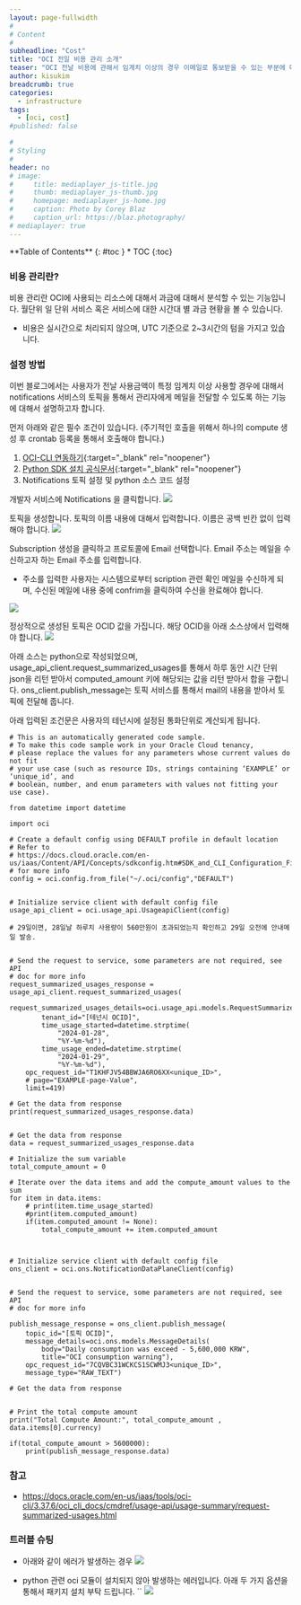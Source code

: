 ```yaml
---
layout: page-fullwidth
#
# Content
#
subheadline: "Cost"
title: "OCI 전일 비용 관리 소개"
teaser: "OCI 전날 비용에 관해서 임계치 이상의 경우 이메일로 통보받을 수 있는 부분에 대해서 알아봅니다."
author: kisukim
breadcrumb: true
categories:
  - infrastructure
tags:
  - [oci, cost]
#published: false

#
# Styling
#
header: no
# image:
#     title: mediaplayer_js-title.jpg
#     thumb: mediaplayer_js-thumb.jpg
#     homepage: mediaplayer_js-home.jpg
#     caption: Photo by Corey Blaz
#     caption_url: https://blaz.photography/
# mediaplayer: true
---
```


<div class="panel radius" markdown="1">
**Table of Contents**
{: #toc }
*  TOC
{:toc}
</div>


### 비용 관리란?
비용 관리란 OCI에 사용되는 리소스에 대해서 과금에 대해서 분석할 수 있는 기능입니다. 월단위 일 단위 서비스 혹은 서비스에 대한 시간대 별 과금 현황을 볼 수 있습니다.
- 비용은 실시간으로 처리되지 않으며, UTC 기준으로 2~3시간의 텀을 가지고 있습니다.

### 설정 방법
이번 블로그에서는 사용자가 전날 사용금액이 특정 임계치 이상 사용할 경우에 대해서 notifications 서비스의 토픽을 통해서 관리자에게 메일을 전달할 수 있도록 하는 기능에 대해서 설명하고자 합니다. 

먼저 아래와 같은 필수 조건이 있습니다. (주기적인 호출을 위해서 하나의 compute 생성 후 crontab 등록을 통해서 호출해야 합니다.) 
1. [OCI-CLI 연동하기](https://the-team-oasis.github.io/getting-started/ocicli-config/){:target="_blank" rel="noopener"}
2. [Python SDK 설치 공식문서](https://docs.oracle.com/en-us/iaas/Content/API/SDKDocs/pythonsdk.htm){:target="_blank" rel="noopener"}
3. Notifications 토픽 설정 및 python 소스 코드 설정


개발자 서비스에 Notifications 을 클릭합니다.
![](/images/infrastructure/cost-1.png " ")

토픽을 생성합니다. 토픽의 이름 내용에 대해서 입력합니다. 이름은 공백 빈칸 없이 입력해야 합니다.
![](/images/infrastructure/cost-2.png " ")

Subscription 생성을 클릭하고 프로토콜에 Email 선택합니다. Email 주소는 메일을 수신하고자 하는 Email 주소를 입력합니다.
- 주소를 입력한 사용자는 시스템으로부터 scription 관련 확인 메일을 수신하게 되며, 수신된 메일에 내용 중에 confrim을 클릭하여 수신을 완료해야 합니다.

![](/images/infrastructure/cost-3.png " ")

정상적으로 생성된 토픽은 OCID 값을 가집니다. 해당 OCID을 아래 소스상에서 입력해야 합니다.
![](/images/infrastructure/cost-4.png " ")


아래 소스는 python으로 작성되었으며, usage_api_client.request_summarized_usages를 통해서 하루 동안 시간 단위 json을 리턴 받아서 computed_amount 키에 해당되는 값을 리턴 받아서 합을 구합니다.
ons_client.publish_message는 토픽 서비스를 통해서 mail의 내용을 받아서 토픽에 전달해 줍니다.

아래 입력된 조건문은 사용자의 테넌시에 설정된 통화단위로 계산되게 됩니다.

```source
# This is an automatically generated code sample.
# To make this code sample work in your Oracle Cloud tenancy,
# please replace the values for any parameters whose current values do not fit
# your use case (such as resource IDs, strings containing ‘EXAMPLE’ or ‘unique_id’, and
# boolean, number, and enum parameters with values not fitting your use case).

from datetime import datetime

import oci

# Create a default config using DEFAULT profile in default location
# Refer to
# https://docs.cloud.oracle.com/en-us/iaas/Content/API/Concepts/sdkconfig.htm#SDK_and_CLI_Configuration_File
# for more info
config = oci.config.from_file("~/.oci/config","DEFAULT")


# Initialize service client with default config file
usage_api_client = oci.usage_api.UsageapiClient(config)

# 29일이면, 28일날 하루치 사용량이 560만원이 초과되었는지 확인하고 29일 오전에 안내메일 발송.


# Send the request to service, some parameters are not required, see API
# doc for more info
request_summarized_usages_response = usage_api_client.request_summarized_usages(
    request_summarized_usages_details=oci.usage_api.models.RequestSummarizedUsagesDetails(
        tenant_id="[테넌시 OCID]",
        time_usage_started=datetime.strptime(
            "2024-01-28",
            "%Y-%m-%d"),
        time_usage_ended=datetime.strptime(
            "2024-01-29",
            "%Y-%m-%d"),
    opc_request_id="T1KHFJV54BBWJA6RO6XX<unique_ID>",
    # page="EXAMPLE-page-Value",
    limit=419)

# Get the data from response
print(request_summarized_usages_response.data)


# Get the data from response
data = request_summarized_usages_response.data

# Initialize the sum variable
total_compute_amount = 0

# Iterate over the data items and add the compute_amount values to the sum
for item in data.items:
    # print(item.time_usage_started)
    #print(item.computed_amount)
    if(item.computed_amount != None):
        total_compute_amount += item.computed_amount



# Initialize service client with default config file
ons_client = oci.ons.NotificationDataPlaneClient(config)


# Send the request to service, some parameters are not required, see API
# doc for more info

publish_message_response = ons_client.publish_message(
    topic_id="[토픽 OCID]",
    message_details=oci.ons.models.MessageDetails(
        body="Daily consumption was exceed - 5,600,000 KRW",
        title="OCI consumption warning"),
    opc_request_id="7CQVBC31WCKCS1SCWMJ3<unique_ID>",
    message_type="RAW_TEXT")

# Get the data from response


# Print the total compute amount
print("Total Compute Amount:", total_compute_amount , data.items[0].currency)

if(total_compute_amount > 5600000):
    print(publish_message_response.data)

````

### 참고
* https://docs.oracle.com/en-us/iaas/tools/oci-cli/3.37.6/oci_cli_docs/cmdref/usage-api/usage-summary/request-summarized-usages.html

### 트러블 슈팅
- 아래와 같이 에러가 발생하는 경우
![](/images/infrastructure/trouble-1.png " ")

- python 관련 oci 모듈이 설치되지 않아 발생하는 에러입니다. 아래 두 가지 옵션을 통해서 패키지 설치 부탁 드립니다. 
``
![](/images/infrastructure/trouble-2.png " ")